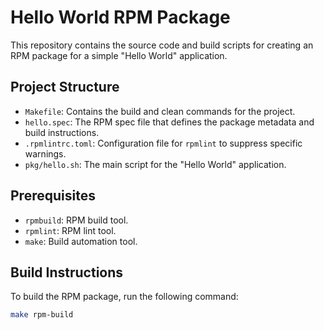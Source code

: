 # Hello World RPM Package

This repository contains the source code and build scripts for creating an RPM package for a simple "Hello World" application.

## Project Structure

- `Makefile`: Contains the build and clean commands for the project.
- `hello.spec`: The RPM spec file that defines the package metadata and build instructions.
- `.rpmlintrc.toml`: Configuration file for `rpmlint` to suppress specific warnings.
- `pkg/hello.sh`: The main script for the "Hello World" application.

## Prerequisites

- `rpmbuild`: RPM build tool.
- `rpmlint`: RPM lint tool.
- `make`: Build automation tool.

## Build Instructions

To build the RPM package, run the following command:

```sh
make rpm-build
```
